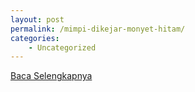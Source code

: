 ```yaml
---
layout: post
permalink: /mimpi-dikejar-monyet-hitam/
categories:
    - Uncategorized
---
```


[Baca Selengkapnya](/10)